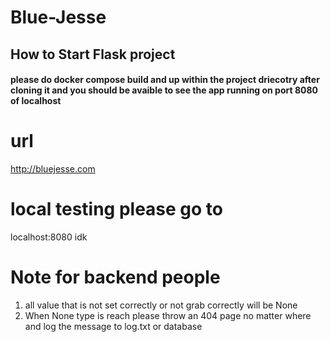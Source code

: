# Blue-Jesse


## How to Start Flask project

#### please do docker compose build and up within the project driecotry after cloning it and you should be avaible to see the app running on port 8080 of localhost


# url
http://bluejesse.com


# local testing please go to 

localhost:8080
idk






# Note for backend people
1. all value that is not set correctly or not grab correctly will be None
2. When None type is reach please throw an 404 page no matter where and log the message to log.txt or database
